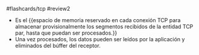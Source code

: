 #flashcards/tcp
#review2 

- Es el {{espacio de memoria reservado en cada conexión TCP para almacenar provisionalmente los segmentos recibidos de la entidad TCP par, hasta que puedan ser procesados.}}
- Una vez procesados, los datos pueden ser leídos por la aplicación y eliminados del búffer del receptor.
